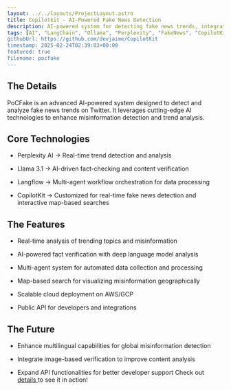 ```yaml
---
layout: ../../layouts/ProjectLayout.astro
title: Copilotkit - AI-Powered Fake News Detection
description: AI-powered system for detecting fake news trends, integrating Perplexity, Langflow, Llama 3.1, and a customized CopilotKit.
tags: [AI", "LangChain", "Ollama", "Perplexity", "FakeNews", "CopilotKit"]
githubUrl: https://github.com/devjaime/CopilotKit
timestamp: 2025-02-24T02:39:03+00:00
featured: true
filename: pocfake
---
```


## The Details

PoCFake is an advanced AI-powered system designed to detect and analyze fake news trends on Twitter. It leverages cutting-edge AI technologies to enhance misinformation detection and trend analysis.

## Core Technologies

* Perplexity AI → Real-time trend detection and analysis

* Llama 3.1 → AI-driven fact-checking and content verification

* Langflow → Multi-agent workflow orchestration for data processing

* CopilotKit → Customized for real-time fake news detection and interactive map-based searches

## The Features

* Real-time analysis of trending topics and misinformation

* AI-powered fact verification with deep language model analysis

* Multi-agent system for automated data collection and processing

* Map-based search for visualizing misinformation geographically

* Scalable cloud deployment on AWS/GCP

* Public API for developers and integrations

## The Future
* Enhance multilingual capabilities for global misinformation detection

* Integrate image-based verification to improve content analysis

* Expand API functionalities for better developer support
Check out [details ](https://github.com/devjaime/CopilotKit) to see it in action!